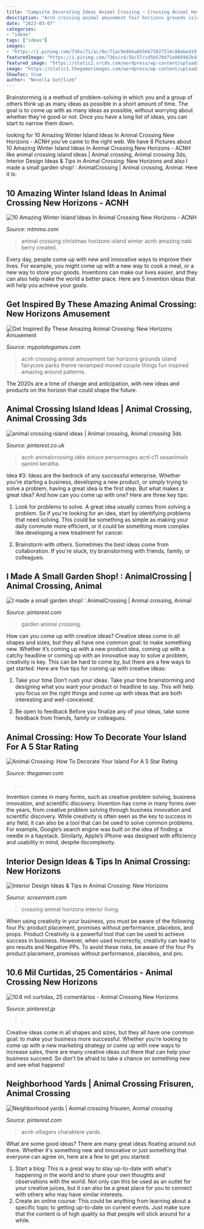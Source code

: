 ```yaml
---
title: "Campsite Decorating Ideas Animal Crossing ~ Crossing Animal Horizons Interior Living"
description: "Acnh crossing animal amusement fair horizons grounds island fairycore parks theme revamped moved couple things fun inspired amazing around patterns"
date: "2023-03-07"
categories:
- "ideas"
tags: ["ideas"]
images:
- "https://i.pinimg.com/736x/71/ac/9e/71ac9e884a6656673827514c88ebed19.jpg"
featuredImage: "https://i.pinimg.com/736x/cd/5b/57/cd5b570d71e066902b43342a0c81ce66.jpg"
featured_image: "https://static2.srcdn.com/wordpress/wp-content/uploads/2020/07/Animal-Crossing-New-Horizons-Nautical-Living-Room.jpg"
image: "https://static1.thegamerimages.com/wordpress/wp-content/uploads/2020/04/GJLmCX9Q.jpg"
ShowToc: true
author: "Novella Gottlieb"
---
```



Brainstorming is a method of problem-solving in which you and a group of others think up as many ideas as possible in a short amount of time. The goal is to come up with as many ideas as possible, without worrying about whether they're good or not. Once you have a long list of ideas, you can start to narrow them down.

	

		
looking for 10 Amazing Winter Island Ideas In Animal Crossing New Horizons - ACNH you've came to the right web. We have 8 Pictures about 10 Amazing Winter Island Ideas In Animal Crossing New Horizons - ACNH like animal crossing island ideas | Animal crossing, Animal crossing 3ds, Interior Design Ideas &amp; Tips in Animal Crossing: New Horizons and also I made a small garden shop! : AnimalCrossing | Animal crossing, Animal. Here it is:
		
    
## 10 Amazing Winter Island Ideas In Animal Crossing New Horizons - ACNH

<img loading=lazy src="https://www.mtmmo.com/upload/20201211/6374327857239309005988274.png" onerror="this.onerror=null;this.src='https://tse3.mm.bing.net/th?id=OIP.RwwNMtlNgqHn91FRZpviQgAAAA&amp;pid=15.1';" alt="10 Amazing Winter Island Ideas In Animal Crossing New Horizons - ACNH">

_Source: mtmmo.com_

>animal crossing christmas horizons island winter acnh amazing nabi berry created. 

	

Every day, people come up with new and innovative ways to improve their lives. For example, you might come up with a new way to cook a meal, or a new way to store your goods. Inventions can make our lives easier, and they can also help make the world a better place. Here are 5 invention ideas that will help you achieve your goals.

    
## Get Inspired By These Amazing Animal Crossing: New Horizons Amusement

<img loading=lazy src="https://i.pinimg.com/564x/1e/33/90/1e3390dd10154e31e35ec7f293007a96.jpg" onerror="this.onerror=null;this.src='https://tse3.mm.bing.net/th?id=OIP.qr0f-u9LrjjNAI8_kHs_MgHaEK&amp;pid=15.1';" alt="Get Inspired By These Amazing Animal Crossing: New Horizons Amusement">

_Source: mypotatogames.com_

>acnh crossing animal amusement fair horizons grounds island fairycore parks theme revamped moved couple things fun inspired amazing around patterns. 

	

The 2020s are a time of change and anticipation, with new ideas and products on the horizon that could shape the future.

    
## Animal Crossing Island Ideas | Animal Crossing, Animal Crossing 3ds

<img loading=lazy src="https://i.pinimg.com/736x/63/5d/25/635d250342d3da221e316965fca97108.jpg" onerror="this.onerror=null;this.src='https://tse4.mm.bing.net/th?id=OIP.Zjx5HyhK6dGNArFAd0XhAgHaHa&amp;pid=15.1';" alt="animal crossing island ideas | Animal crossing, Animal crossing 3ds">

_Source: pinterest.co.uk_

>acnh animalcrossing idée astuce personnages acnl c11 seaanimals qaniml keratha. 

	

Idea #3:
Ideas are the bedrock of any successful enterprise. Whether you're starting a business, developing a new product, or simply trying to solve a problem, having a great idea is the first step.
But what makes a great idea? And how can you come up with one? Here are three key tips:

1. Look for problems to solve. A great idea usually comes from solving a problem. So if you're looking for an idea, start by identifying problems that need solving. This could be something as simple as making your daily commute more efficient, or it could be something more complex like developing a new treatment for cancer.

2. Brainstorm with others. Sometimes the best ideas come from collaboration. If you're stuck, try brainstorming with friends, family, or colleagues.

    
## I Made A Small Garden Shop! : AnimalCrossing | Animal Crossing, Animal

<img loading=lazy src="https://i.pinimg.com/736x/71/ac/9e/71ac9e884a6656673827514c88ebed19.jpg" onerror="this.onerror=null;this.src='https://tse3.mm.bing.net/th?id=OIP.wSrWn7E2p2MMj54Go_MriQHaFd&amp;pid=15.1';" alt="I made a small garden shop! : AnimalCrossing | Animal crossing, Animal">

_Source: pinterest.com_

>garden animal crossing. 

	

How can you come up with creative ideas?
Creative ideas come in all shapes and sizes, but they all have one common goal: to make something new. Whether it’s coming up with a new product idea, coming up with a catchy headline or coming up with an innovative way to solve a problem, creativity is key. This can be hard to come by, but there are a few ways to get started. Here are five tips for coming up with creative ideas:
1. Take your time
Don’t rush your ideas. Take your time brainstorming and designing what you want your product or headline to say. This will help you focus on the right things and come up with ideas that are both interesting and well-conceived.

2. Be open to feedback
Before you finalize any of your ideas, take some feedback from friends, family or colleagues.

    
## Animal Crossing: How To Decorate Your Island For A 5 Star Rating

<img loading=lazy src="https://static1.thegamerimages.com/wordpress/wp-content/uploads/2020/04/GJLmCX9Q.jpg" onerror="this.onerror=null;this.src='https://tse2.mm.bing.net/th?id=OIP.GUcjcVGhoeub7vCwg4UQegHaD5&amp;pid=15.1';" alt="Animal Crossing: How To Decorate Your Island For A 5 Star Rating">

_Source: thegamer.com_

>. 

	

Invention comes in many forms, such as creative problem solving, business innovation, and scientific discovery.
Invention has come in many forms over the years, from creative problem solving through business innovation and scientific discovery. While creativity is often seen as the key to success in any field, it can also be a tool that can be used to solve common problems. For example, Google’s search engine was built on the idea of finding a needle in a haystack. Similarly, Apple’s iPhone was designed with efficiency and usability in mind, despite itscomplexity.

    
## Interior Design Ideas &amp; Tips In Animal Crossing: New Horizons

<img loading=lazy src="https://static2.srcdn.com/wordpress/wp-content/uploads/2020/07/Animal-Crossing-New-Horizons-Nautical-Living-Room.jpg" onerror="this.onerror=null;this.src='https://tse4.mm.bing.net/th?id=OIP.lWfCdtRa8tyRk7yI7xGOugHaDt&amp;pid=15.1';" alt="Interior Design Ideas &amp; Tips in Animal Crossing: New Horizons">

_Source: screenrant.com_

>crossing animal horizons interior living. 

	

When using creativity in your business, you must be aware of the following four Ps: product placement, promises without performance, placebos, and props. Product
Creativity is a powerful tool that can be used to achieve success in business. However, when used incorrectly, creativity can lead to pro results and Negative PPs. To avoid these risks, be aware of the four Ps product placement, promises without performance, placebos, and pro.

    
## 10.6 Mil Curtidas, 25 Comentários - Animal Crossing New Horizons

<img loading=lazy src="https://i.pinimg.com/736x/cd/5b/57/cd5b570d71e066902b43342a0c81ce66.jpg" onerror="this.onerror=null;this.src='https://tse3.mm.bing.net/th?id=OIP.CPwYPzEMvursNkDETNehogHaFN&amp;pid=15.1';" alt="10.6 mil curtidas, 25 comentários - Animal Crossing New Horizons">

_Source: pinterest.jp_

>. 

	

Creative ideas come in all shapes and sizes, but they all have one common goal: to make your business more successful. Whether you're looking to come up with a new marketing strategy or come up with new ways to increase sales, there are many creative ideas out there that can help your business succeed. So don't be afraid to take a chance on something new and see what happens!

    
## Neighborhood Yards | Animal Crossing Frisuren, Animal Crossing

<img loading=lazy src="https://i.pinimg.com/736x/1f/4d/6a/1f4d6a4538c7d0b16c38929020bd2438.jpg" onerror="this.onerror=null;this.src='https://tse2.mm.bing.net/th?id=OIP.EEzx4lOODJmiaeDYvuvGPgHaLU&amp;pid=15.1';" alt="Neighborhood yards | Animal crossing frisuren, Animal crossing">

_Source: pinterest.com_

>acnh villagers charaktere yards. 

	

What are some good ideas?
There are many great ideas floating around out there. Whether it's something new and innovative or just something that everyone can agree on, here are a few to get you started: 
1. Start a blog: This is a great way to stay up-to-date with what's happening in the world and to share your own thoughts and observations with the world. Not only can this be used as an outlet for your creative juices, but it can also be a great place for you to connect with others who may have similar interests. 
2. Create an online course: This could be anything from learning about a specific topic to getting up-to-date on current events. Just make sure that the content is of high quality so that people will stick around for a while. 

